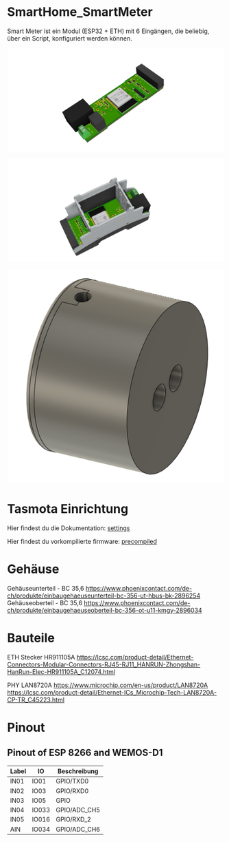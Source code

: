 # SmartHome_SmartMeter
Smart Meter ist ein Modul (ESP32 + ETH) mit 6 Eingängen, die beliebig, über ein Script, konfiguriert werden können.

![ASB](pict/SmartHome_3D_Leiterplatte.png)


![ASB](pict/SmartMeter_3D_Modul_mit_Gehause.png)


![ASB](pict/IR_Sensor.png)

# Tasmota Einrichtung

Hier findest du die Dokumentation: [settings](/document/Tasmota_Einrichtung.md)

Hier findest du vorkompilierte firmware: [precompiled](/firmware_precompiled)

# Gehäuse

Gehäuseunterteil - BC 35,6 https://www.phoenixcontact.com/de-ch/produkte/einbaugehaeuseunterteil-bc-356-ut-hbus-bk-2896254
Gehäuseoberteil - BC 35,6 https://www.phoenixcontact.com/de-ch/produkte/einbaugehaeuseoberteil-bc-356-ot-u11-kmgy-2896034

# Bauteile
ETH Stecker HR911105A
https://lcsc.com/product-detail/Ethernet-Connectors-Modular-Connectors-RJ45-RJ11_HANRUN-Zhongshan-HanRun-Elec-HR911105A_C12074.html

PHY LAN8720A    https://www.microchip.com/en-us/product/LAN8720A
https://lcsc.com/product-detail/Ethernet-ICs_Microchip-Tech-LAN8720A-CP-TR_C45223.html 

# Pinout

## Pinout of ESP 8266 and WEMOS-D1

| Label | IO    | Beschreibung      |
|-------|-------|-------------------|
| IN01  | IO01  | GPIO/TXD0
| IN02  | IO03  | GPIO/RXD0
| IN03  | IO05  | GPIO
| IN04  | IO033 | GPIO/ADC_CH5
| IN05  | IO016 | GPIO/RXD_2
| AIN   | IO034 | GPIO/ADC_CH6

